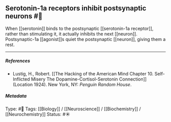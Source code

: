 ## Serotonin-1a receptors inhibit postsynaptic neurons #🧠 

When [[serotonin]] binds to the postsynaptic [[serotonin-1a receptor]], rather than stimulating it, it actually inhibits the next [[neuron]]. Postsynaptic-1a [[agonist]]s quiet the postsynaptic [[neuron]], giving them a rest. 

___

##### References

- Lustig, H., Robert. [[The Hacking of the American Mind Chapter 10. Self-Inflicted Misery The Dopamine-Cortisol-Serotonin Connection]] (Location 1924). New York, NY: _Penguin Random House_.

##### Metadata

Type: #🔴 
Tags: [[Biology]] / [[Neuroscience]] / [[Biochemistry]] / [[Neurochemistry]] 
Status: #☀️ 